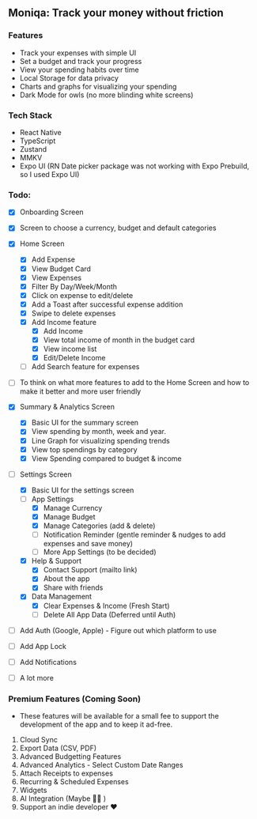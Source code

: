## Moniqa: Track your money without friction

### Features

- Track your expenses with simple UI
- Set a budget and track your progress
- View your spending habits over time
- Local Storage for data privacy
- Charts and graphs for visualizing your spending
- Dark Mode for owls (no more blinding white screens)

### Tech Stack

- React Native
- TypeScript
- Zustand
- MMKV
- Expo UI (RN Date picker package was not working with Expo Prebuild, so I used Expo UI)

### Todo:

- [x] Onboarding Screen
- [x] Screen to choose a currency, budget and default categories
- [x] Home Screen

  - [x] Add Expense
  - [x] View Budget Card
  - [x] View Expenses
  - [x] Filter By Day/Week/Month
  - [x] Click on expense to edit/delete
  - [x] Add a Toast after successful expense addition
  - [x] Swipe to delete expenses
  - [x] Add Income feature
    - [x] Add Income
    - [x] View total income of month in the budget card
    - [x] View income list
    - [x] Edit/Delete Income
  - [ ] Add Search feature for expenses

- [ ] To think on what more features to add to the Home Screen and how to make it better and more user friendly

- [x] Summary & Analytics Screen

  - [x] Basic UI for the summary screen
  - [x] View spending by month, week and year.
  - [x] Line Graph for visualizing spending trends
  - [x] View top spendings by category
  - [x] View Spending compared to budget & income

- [ ] Settings Screen

  - [x] Basic UI for the settings screen
  - [ ] App Settings
    - [x] Manage Currency
    - [x] Manage Budget
    - [x] Manage Categories (add & delete)
    - [ ] Notification Reminder (gentle reminder & nudges to add expenses and save money)
    - [ ] More App Settings (to be decided)
  - [x] Help & Support
    - [x] Contact Support (mailto link)
    - [x] About the app
    - [x] Share with friends
  - [x] Data Management
    - [x] Clear Expenses & Income (Fresh Start)
    - [ ] Delete All App Data (Deferred until Auth)

- [ ] Add Auth (Google, Apple) - Figure out which platform to use
- [ ] Add App Lock
- [ ] Add Notifications
- [ ] A lot more

### Premium Features (Coming Soon)

- These features will be available for a small fee to support the development of the app and to keep it ad-free.

1. Cloud Sync
2. Export Data (CSV, PDF)
3. Advanced Budgetting Features
4. Advanced Analytics - Select Custom Date Ranges
5. Attach Receipts to expenses
6. Recurring & Scheduled Expenses
7. Widgets
8. AI Integration (Maybe 🤷‍♂️ )
9. Support an indie developer ❤️
